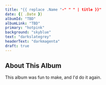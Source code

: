 ```yaml
---
title: "{{ replace .Name "-" " " | title }}"
date: {{ .Date }}
albumId: "TBD"
albumLink: "TBD"
primary: "hotpink"
background: "skyblue"
text: "darkslategrey"
headerText: "darkmagenta"
draft: true
---
```


## About This Album

This album was fun to make, and I'd do it again.